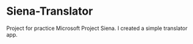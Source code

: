# Siena-Translator

Project for practice Microsoft Project Siena. I created a simple translator app.
